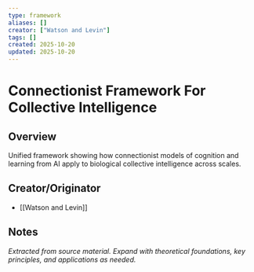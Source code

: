 ```yaml
---
type: framework
aliases: []
creator: ["Watson and Levin"]
tags: []
created: 2025-10-20
updated: 2025-10-20
---
```


# Connectionist Framework For Collective Intelligence

## Overview

Unified framework showing how connectionist models of cognition and learning from AI apply to biological collective intelligence across scales.

## Creator/Originator

- [[Watson and Levin]]

## Notes

*Extracted from source material. Expand with theoretical foundations, key principles, and applications as needed.*
